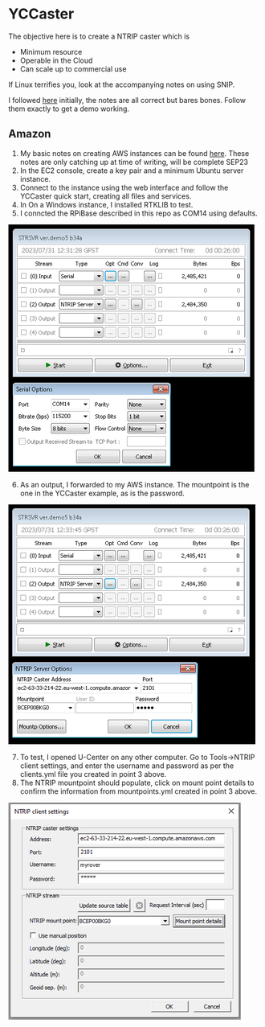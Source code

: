 # YCCaster

The objective here is to create a NTRIP caster which is 
- Minimum resource
- Operable in the Cloud
- Can scale up to commercial use

If Linux terrifies you, look at the accompanying notes on using SNIP.

I followed [here](https://yccaster.com/guide) initially, the notes are all correct but bares bones. Follow them exactly to get a demo working.

## Amazon

1. My basic notes on creating AWS instances can be found [here](https://johnoraw.gitbook.io/amazon-web-services/). These notes are only catching up at time of writing, will be complete SEP23
2. In the EC2 console, create a key pair and a minimum Ubuntu server instance.
3. Connect to the instance using the web interface and follow the YCCaster quick start, creating all files and services.
4. In On a Windows instance, I installed RTKLIB to test. 
5. I conncted the RPiBase described in this repo as COM14 using defaults.

![](STR1.png)

6. As an output, I forwarded to my AWS instance. The mountpoint is the one in the YCCaster example, as is the password.

![](STR2.png) 

7. To test, I opened U-Center on any other computer. Go to Tools->NTRIP client settings, and enter the username and password as per the clients.yml file you created in point 3 above. 
8. The NTRIP mountpoint should populate, click on mount point details to confirm the information from mountpoints.yml created in point 3 above.

![](STR3.png) 